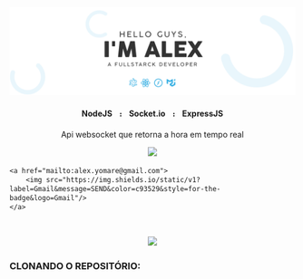 
<p align="center">
    <img src="https://github.com/4lex-passos/4lex-passos/blob/main/README-HEADER.png" />
</p>

<h4 align="center">
    NodeJSㅤ᎓ㅤSocket.ioㅤ᎓ㅤExpressJS
</h4>

<p align="center">Api websocket que retorna a hora em tempo real</p>

<p align="center">
    <a href="https://www.linkedin.com/in/4lex-passos/">
        <img src="https://img.shields.io/static/v1?label=LinkedIn&message=View&color=0A66C2&style=for-the-badge&logo=LinkedIn"/>
    </a>

    <a href="mailto:alex.yomare@gmail.com">
        <img src="https://img.shields.io/static/v1?label=Gmail&message=SEND&color=c93529&style=for-the-badge&logo=Gmail"/>
    </a>
</p>

</br>

<p alt="INSTALAÇÃO" align="center">
    <img src="https://github.com/4lex-passos/Realtime_Clock_FRONT-END/blob/master/public/README-TITLES-INSTALA%C3%87%C3%83O.png" />
</p>

### CLONANDO O REPOSITÓRIO:
</br>
